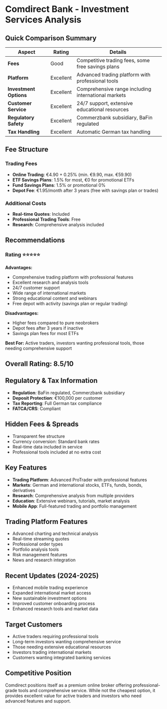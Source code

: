 # Comdirect Bank - Investment Services Analysis

## Quick Comparison Summary
| Aspect | Rating | Details |
|--------|--------|---------|
| **Fees** | Good | Competitive trading fees, some free savings plans |
| **Platform** | Excellent | Advanced trading platform with professional tools |
| **Investment Options** | Excellent | Comprehensive range including international markets |
| **Customer Service** | Excellent | 24/7 support, extensive educational resources |
| **Regulatory Safety** | Excellent | Commerzbank subsidiary, BaFin regulated |
| **Tax Handling** | Excellent | Automatic German tax handling |

## Fee Structure

### Trading Fees
- **Online Trading**: €4.90 + 0.25% (min. €9.90, max. €59.90)
- **ETF Savings Plans**: 1.5% for most, €0 for promotional ETFs
- **Fund Savings Plans**: 1.5% or promotional 0%
- **Depot Fee**: €1.95/month after 3 years (free with savings plan or trades)

### Additional Costs
- **Real-time Quotes**: Included
- **Professional Trading Tools**: Free
- **Research**: Comprehensive analysis included

## Recommendations

### Rating ⭐⭐⭐⭐⭐
**Advantages:**
- Comprehensive trading platform with professional features
- Excellent research and analysis tools
- 24/7 customer support
- Wide range of international markets
- Strong educational content and webinars
- Free depot with activity (savings plan or regular trading)

**Disadvantages:**
- Higher fees compared to pure neobrokers
- Depot fees after 3 years if inactive
- Savings plan fees for most ETFs

**Best For:** Active traders, investors wanting professional tools, those needing comprehensive support

## Overall Rating: 8.5/10

## Regulatory & Tax Information
- **Regulation**: BaFin regulated, Commerzbank subsidiary
- **Deposit Protection**: €100,000 per customer
- **Tax Reporting**: Full German tax compliance
- **FATCA/CRS**: Compliant

## Hidden Fees & Spreads
- Transparent fee structure
- Currency conversion: Standard bank rates
- Real-time data included in service
- Professional tools included at no extra cost

## Key Features
- **Trading Platform**: Advanced ProTrader with professional features
- **Markets**: German and international stocks, ETFs, funds, bonds, derivatives
- **Research**: Comprehensive analysis from multiple providers
- **Education**: Extensive webinars, tutorials, market analysis
- **Mobile App**: Full-featured trading and portfolio management

## Trading Platform Features
- Advanced charting and technical analysis
- Real-time streaming quotes
- Professional order types
- Portfolio analysis tools
- Risk management features
- News and research integration

## Recent Updates (2024-2025)
- Enhanced mobile trading experience
- Expanded international market access
- New sustainable investment options
- Improved customer onboarding process
- Enhanced research tools and market data

## Target Customers
- Active traders requiring professional tools
- Long-term investors wanting comprehensive service
- Those needing extensive educational resources
- Investors trading international markets
- Customers wanting integrated banking services

## Competitive Position
Comdirect positions itself as a premium online broker offering professional-grade tools and comprehensive service. While not the cheapest option, it provides excellent value for active traders and investors who need advanced features and support.
